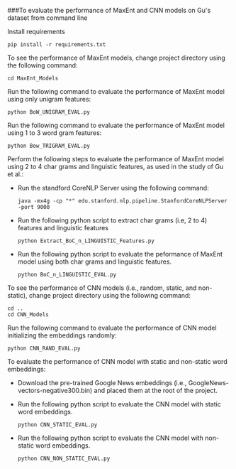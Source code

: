 ###To evaluate the performance of MaxEnt and CNN models on Gu's dataset from command line

Install requirements 

	pip install -r requirements.txt

To see the performance of MaxEnt models, change project directory using the following command:

```
cd MaxEnt_Models
```

Run the following command to evaluate the performance of MaxEnt model using only unigram features:

```
python BoW_UNIGRAM_EVAL.py
```

Run the following command to evaluate the performance of MaxEnt model using 1 to 3 word gram features:

```
python Bow_TRIGRAM_EVAL.py
```

Perform the following steps to evaluate the performance of MaxEnt model using 2 to 4 char grams and linguistic features, as used in the study of Gu et al.:

-  Run the standford CoreNLP Server using the following command:

	```
	java -mx4g -cp "*" edu.stanford.nlp.pipeline.StanfordCoreNLPServer -port 9000 
	```

- Run the following python script to extract char grams (i.e, 2 to 4) features and linguistic features

	```
	python Extract_BoC_n_LINGUISTIC_Features.py
	```

- Run the following python script to evaluate the peformance of MaxEnt model using both char grams and linguistic features.

	```
	python BoC_n_LINGUISTIC_EVAL.py
	```


To see the performance of CNN models (i.e., random, static, and non-static), change project directory using the following command:

```
cd ..
cd CNN_Models
```

Run the following command to evaluate the performance of CNN model initializing the embeddings randomly:

```
python CNN_RAND_EVAL.py
```

To evaluate the performance of CNN model with static and non-static word embeddings:

- Download the pre-trained Google News embeddings (i.e., GoogleNews-vectors-negative300.bin) and placed them at the root of the project.

- Run the following python script to evaluate the CNN model with static word embeddings.

	```
	python CNN_STATIC_EVAL.py
	```

- Run the following python script to evaluate the CNN model with non-static word embeddings.

	```
	python CNN_NON_STATIC_EVAL.py
	```
